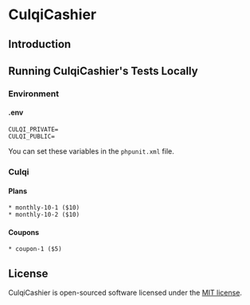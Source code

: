 <h1>CulqiCashier</h1>

## Introduction

## Running CulqiCashier's Tests Locally

### Environment

#### .env

    CULQI_PRIVATE=
    CULQI_PUBLIC=

You can set these variables in the `phpunit.xml` file.

### Culqi

#### Plans

    * monthly-10-1 ($10)
    * monthly-10-2 ($10)

#### Coupons

    * coupon-1 ($5)

## License

CulqiCashier is open-sourced software licensed under the [MIT license](http://opensource.org/licenses/MIT).
